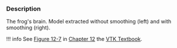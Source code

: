 ### Description

The frog's brain. Model extracted without smoothing (left) and with smoothing (right).

!!! info
    See [Figure 12-7](../../../VTKBook/12Chapter12/#Figure%2012-7) in [Chapter 12](../../..//VTKBook/12Chapter12) the [VTK Textbook](../../../VTKBook/01Chapter1).
